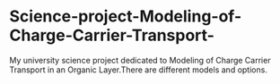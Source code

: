 # Science-project-Modeling-of-Charge-Carrier-Transport-
My university science project dedicated to Modeling of Charge Carrier Transport in an Organic Layer.There are different models and options.
